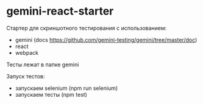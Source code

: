 # gemini-react-starter

Стартер для скриншотного тестирования с использованием:
* gemini (docs https://github.com/gemini-testing/gemini/tree/master/doc)
* react
* webpack


Тесты лежат в папке gemini


Запуск тестов:
* запускаем selenium (npm run selenium)
* запускаем тесты (npm test)
